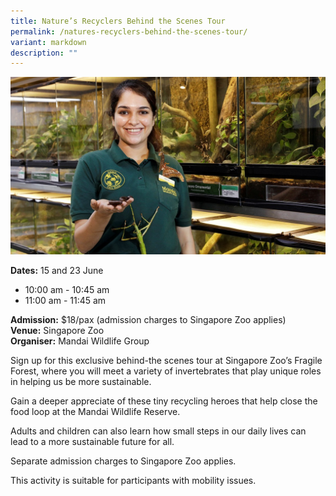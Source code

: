 ```yaml
---
title: Nature’s Recyclers Behind the Scenes Tour
permalink: /natures-recyclers-behind-the-scenes-tour/
variant: markdown
description: ""
---
```

![Nature's_Recyclers_BTS_Tour](/images/Tours/Nature_s_Recyclers_Behind_the_Scenes_Tour.jpg)

**Dates:** 15 and 23 June<br>
* 10:00 am - 10:45 am
* 11:00 am - 11:45 am<br> 

**Admission:** $18/pax (admission charges to Singapore Zoo applies)<br> 
**Venue:** Singapore Zoo<br> 
**Organiser:** Mandai Wildlife Group

Sign up for this exclusive behind-the scenes tour at Singapore Zoo’s Fragile Forest, where you will meet a variety of invertebrates that play unique roles in helping us be more sustainable.&nbsp;

Gain a deeper appreciate of these tiny recycling heroes that help close the food loop at the Mandai Wildlife Reserve.&nbsp;&nbsp;

Adults and children can also learn how small steps in our daily lives can lead to a more sustainable future for all.&nbsp;&nbsp;

Separate admission charges to Singapore Zoo applies.&nbsp;

This activity is suitable for participants with mobility issues.

 

<a class="btn-link" target="_blank" href="https://estore.mandai.com/education-trail-packages"><img src="/images/gogreensg_website-32.png"></a> 

 

<style> 
.btn-link { 
display: none; 
} 

a.btn-link[target="_blank"]:after { 
display: none; 
} 

.btn-link > img { 
width: 100%; 
} 
</style>